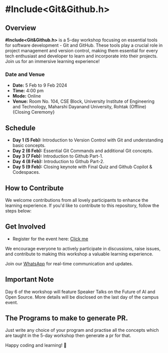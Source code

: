 # #Include<Git&Github.h> 

## Overview

**#Include<Git&Github.h>** is a 5-day workshop focusing on essential tools for software development - Git and GitHub. These tools play a crucial role in project management and version control, making them essential for every tech enthusiast and developer to learn and incorporate into their projects. Join us for an immersive learning experience!

### Date and Venue

- **Date:** 5 Feb to 9 Feb 2024
- **Time:** 4:00 pm
- **Mode:** Online
- **Venue:** Room No. 104, CSE Block, University Institute of Engineering and Technology, Maharshi Dayanand University, Rohtak (Offline) {Closing Ceremony}

## Schedule

- **Day 1 (5 Feb):** Introduction to Version Control with Git and understanding basic concepts.
- **Day 2 (6 Feb):** Essential Git Commands and additional Git concepts.
- **Day 3 (7 Feb):** Introduction to Github Part-1.
- **Day 4 (8 Feb):** Introduction to Github Part-2.
- **Day 5 (9 Feb):** Closing keynote with Final Quiz and Github Copilot & Codespaces.

## How to Contribute

We welcome contributions from all lovely participants to enhance the learning experience. If you'd like to contribute to this repository, follow the steps below:

## Get Involved
- Register for the event here: [Click me](https://reskilll.com/event/osmdu)

We encourage everyone to actively participate in discussions, raise issues, and contribute to making this workshop a valuable learning experience.

Join our [WhatsApp](https://chat.whatsapp.com/CWZkGk5nmu7J2ni0ICSXZu) for real-time communication and updates.

## Important Note

Day 6 of the workshop will feature Speaker Talks on the Future of AI and Open Source. More details will be disclosed on the last day of the campus event.

## The Programs to make to generate PR.

Just write any choice of your program and practise all the concepts which are taught in the 5-day workshop then generate a pr for that.

Happy coding and learning! 🚀
